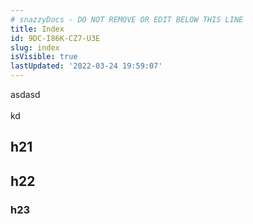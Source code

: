 ```yaml
---
# snazzyDocs - DO NOT REMOVE OR EDIT BELOW THIS LINE
title: Index
id: 9DC-I86K-CZ7-U3E
slug: index
isVisible: true
lastUpdated: '2022-03-24 19:59:07'
---
```

asdasd<br />
<br />
kd

## h21

## h22

### h23
